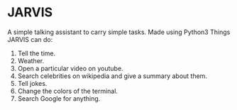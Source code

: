 # JARVIS
A simple talking assistant to carry simple tasks. Made using Python3 
Things JARVIS can do:
  1. Tell the time.
  2. Weather.
  3. Open a particular video on youtube.
  4. Search celebrities on wikipedia and give a summary about them.
  5. Tell jokes.
  6. Change the colors of the terminal.
  7. Search Google for anything.
  
